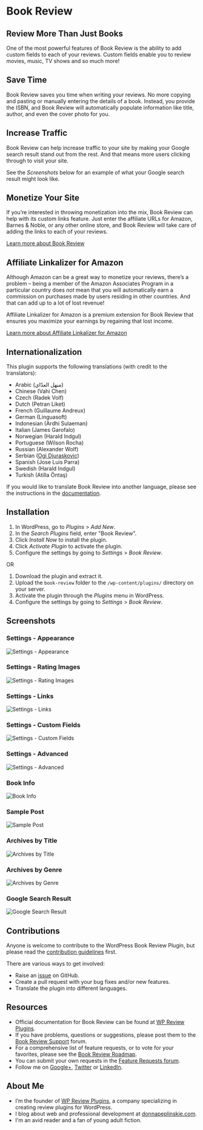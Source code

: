 # Book Review #

## Review More Than Just Books ##
One of the most powerful features of Book Review is the ability to add custom fields to each of your reviews. Custom fields enable you to review movies, music, TV shows and so much more!

## Save Time ##
Book Review saves you time when writing your reviews. No more copying and pasting or manually entering the details of a book. Instead, you provide the ISBN, and Book Review will automatically populate information like title, author, and even the cover photo for you.

## Increase Traffic ##
Book Review can help increase traffic to your site by making your Google search result stand out from the rest. And that means more users clicking through to visit your site.

See the *Screenshots* below for an example of what your Google search result might look like.

## Monetize Your Site ##
If you’re interested in throwing monetization into the mix, Book Review can help with its custom links feature. Just enter the affiliate URLs for Amazon, Barnes & Noble, or any other online store, and Book Review will take care of adding the links to each of your reviews.

[Learn more about Book Review](http://wpreviewplugins.com/product/book-review/#utm_source=github.com&utm_medium=partner&utm_campaign=book+review)

## Affiliate Linkalizer for Amazon ##
Although Amazon can be a great way to monetize your reviews, there’s a problem – being a member of the Amazon Associates Program in a particular country does *not* mean that you will automatically earn a commission on purchases made by users residing in other countries. And that can add up to a lot of lost revenue!

Affiliate Linkalizer for Amazon is a premium extension for Book Review that ensures you maximize your earnings by regaining that lost income.

[Learn more about Affiliate Linkalizer for Amazon](http://wpreviewplugins.com/product/affiliate-linkalizer-amazon/#utm_source=github.com&utm_medium=partner&utm_campaign=linkalizer)

## Internationalization ##
This plugin supports the following translations (with credit to the translators):

* Arabic (منهل العدّاي‎)
* Chinese (Vahi Chen)
* Czech (Radek Volf)
* Dutch (Petran Liket)
* French (Guillaume Andreux)
* German (Linguasoft)
* Indonesian (Ardhi Sulaeman)
* Italian (James Garofalo)
* Norwegian (Harald Indgul)
* Portuguese (Wilson Rocha)
* Russian (Alexander Wolf)
* Serbian ([Ogi Djuraskovic](http://firstsiteguide.com/))
* Spanish (Jose Luis Parra)
* Swedish (Harald Indgul)
* Turkish (Atilla Öntaş)

If you would like to translate Book Review into another language, please see the instructions in the [documentation](http://wpreviewplugins.com/documentation/translate-book-review/).

## Installation ##

1. In WordPress, go to *Plugins* > *Add New*.
1. In the *Search Plugins* field, enter "Book Review".
1. Click *Install Now* to install the plugin.
1. Click *Activate Plugin* to activate the plugin.
1. Configure the settings by going to *Settings* > *Book Review*.

OR

1. Download the plugin and extract it.
1. Upload the `book-review` folder to the `/wp-content/plugins/` directory on your server.
1. Activate the plugin through the *Plugins* menu in WordPress.
1. Configure the settings by going to *Settings* > *Book Review*.

## Screenshots ##

### Settings - Appearance ###
![Settings - Appearance](https://cloud.githubusercontent.com/assets/1190420/12072461/aa3c6d16-b0ad-11e5-85b9-efb284f44328.png)
### Settings - Rating Images ###
![Settings - Rating Images](https://cloud.githubusercontent.com/assets/1190420/12072467/aa474812-b0ad-11e5-86c8-3ca31844f9c5.png)
### Settings - Links ###
![Settings - Links](https://cloud.githubusercontent.com/assets/1190420/12072466/aa40fcb4-b0ad-11e5-8324-df75ae1db768.png)
### Settings - Custom Fields ###
![Settings - Custom Fields](https://cloud.githubusercontent.com/assets/1190420/12072463/aa400cb4-b0ad-11e5-8eda-821050ed8371.png)
### Settings - Advanced ###
![Settings - Advanced](https://cloud.githubusercontent.com/assets/1190420/12072464/aa406b8c-b0ad-11e5-9106-98ac8fa9e791.png)
### Book Info ###
![Book Info](https://cloud.githubusercontent.com/assets/1190420/12072462/aa3efa40-b0ad-11e5-9845-62aa7de7c1e8.png)
### Sample Post ###
![Sample Post](https://cloud.githubusercontent.com/assets/1190420/12072465/aa409134-b0ad-11e5-8323-ecf0365d5274.png)
### Archives by Title ###
![Archives by Title](https://cloud.githubusercontent.com/assets/1190420/5692228/a2c37a0e-98ba-11e4-9f34-789dac88c24b.png)
### Archives by Genre ###
![Archives by Genre](https://cloud.githubusercontent.com/assets/1190420/5692231/a2c73978-98ba-11e4-8534-1a140584bfec.png)
### Google Search Result ###
![Google Search Result](https://cloud.githubusercontent.com/assets/1190420/5770126/1a086cd6-9cf4-11e4-9881-fc517d73b29e.png)

## Contributions ##
Anyone is welcome to contribute to the WordPress Book Review Plugin, but please read the [contribution guidelines](https://github.com/donnapep/book-review/blob/master/CONTRIBUTING.md) first.

There are various ways to get involved:

* Raise an [issue](https://github.com/donnapep/book-review/issues) on GitHub.
* Create a pull request with your bug fixes and/or new features.
* Translate the plugin into different languages.

## Resources ##
* Official documentation for Book Review can be found at [WP Review Plugins](http://wpreviewplugins.com/documentation/).
* If you have problems, questions or suggestions, please post them to the [Book Review Support](http://wpreviewplugins.com/support/forum/general-support/) forum.
* For a comprehensive list of feature requests, or to vote for your favorites, please see the [Book Review Roadmap](https://trello.com/b/rlglE0Gf/book-review-roadmap).
* You can submit your own requests in the [Feature Requests forum](http://wpreviewplugins.com/support/forum/feature-requests/).
* Follow me on [Google+](https://plus.google.com/u/0/+DonnaPeplinskie/posts), [Twitter](https://twitter.com/donnapep) or [LinkedIn](http://www.linkedin.com/in/donnapeplinskie).

## About Me ##
* I’m the founder of [WP Review Plugins](http://wpreviewplugins.com/), a company specializing in creating review plugins for WordPress.
* I blog about web and professional development at [donnapeplinskie.com](http://donnapeplinskie.com/).
* I'm an avid reader and a fan of young adult fiction.